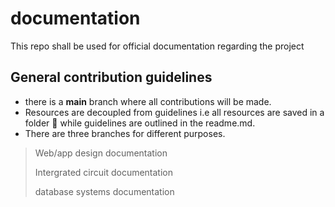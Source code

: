 # documentation
This repo shall be used for official documentation regarding the project 

## General contribution guidelines
- there is a **main** branch where all contributions will be made.
- Resources are decoupled from guidelines i.e all resources are saved in a folder 📂  while guidelines are outlined in the readme.md.
- There are three branches for different purposes.
> Web/app design documentation
>
> Intergrated circuit documentation
>
> database systems documentation
